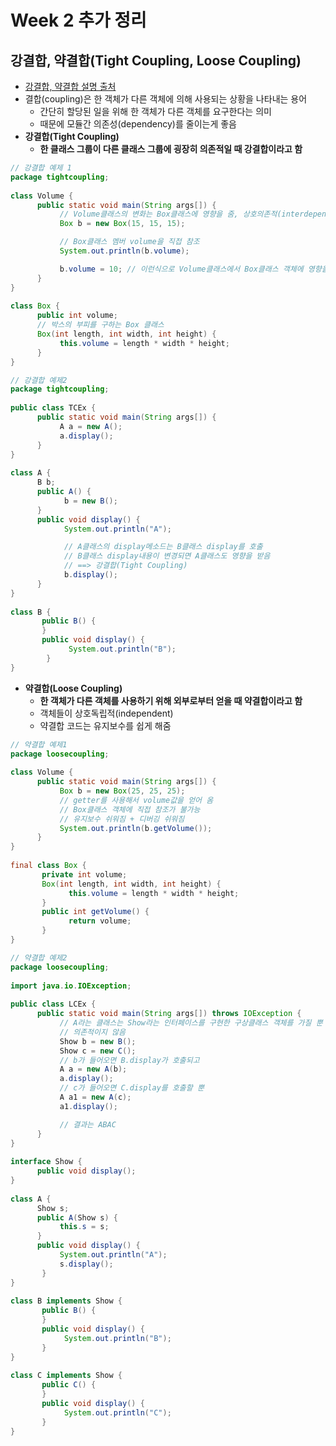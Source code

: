 # Week 2 추가 정리

## 강결합, 약결합(Tight Coupling, Loose Coupling)

* [강결합, 약결합 설명 출처](https://www.edureka.co/blog/coupling-in-java/)
* 결합(coupling)은 한 객체가 다른 객체에 의해 사용되는 상황을 나타내는 용어
  * 간단히 할당된 일을 위해 한 객체가 다른 객체를 요구한다는 의미
  * 때문에 모듈간 의존성(dependency)를 줄이는게 좋음
* **강결합(Tight Coupling)**
  * **한 클래스 그룹이 다른 클래스 그룹에 굉장히 의존적일 때 강결합이라고 함**

```java
// 강결합 예제 1
package tightcoupling;
 
class Volume {
      public static void main(String args[]) {
           // Volume클래스의 변화는 Box클래스에 영향을 줌, 상호의존적(interdependent)
           Box b = new Box(15, 15, 15);

           // Box클래스 멤버 volume을 직접 참조
           System.out.println(b.volume);

           b.volume = 10; // 이런식으로 Volume클래스에서 Box클래스 객체에 영향을 줄 수 있음
      }
}
 
class Box {
      public int volume;
      // 박스의 부피를 구하는 Box 클래스
      Box(int length, int width, int height) {
           this.volume = length * width * height;
      }
}
```

```java
// 강결합 예제2
package tightcoupling;
 
public class TCEx {
      public static void main(String args[]) {
           A a = new A();
           a.display();
      }
}
 
class A {
      B b;
      public A() {
            b = new B();
      }
      public void display() {
            System.out.println("A");

            // A클래스의 display메소드는 B클래스 display를 호출
            // B클래스 display내용이 변경되면 A클래스도 영향을 받음
            // ==> 강결합(Tight Coupling)
            b.display();
      }
}
 
class B {
       public B() {
       }
       public void display() {
             System.out.println("B");
        }
}
```

* **약결합(Loose Coupling)**
  * **한 객체가 다른 객체를 사용하기 위해 외부로부터 얻을 때 약결합이라고 함**
  * 객체들이 상호독립적(independent)
  * 약결합 코드는 유지보수를 쉽게 해줌
  

```java
// 약결합 예제1
package loosecoupling;
 
class Volume {
      public static void main(String args[]) {
           Box b = new Box(25, 25, 25);
           // getter를 사용해서 volume값을 얻어 옴
           // Box클래스 객체에 직접 참조가 불가능
           // 유지보수 쉬워짐 + 디버깅 쉬워짐
           System.out.println(b.getVolume());
      }
}
 
final class Box {
       private int volume;
       Box(int length, int width, int height) {
             this.volume = length * width * height;
       }
       public int getVolume() {
             return volume;
       }
}
```

```java
// 약결합 예제2
package loosecoupling;
 
import java.io.IOException;
 
public class LCEx {
      public static void main(String args[]) throws IOException {
           // A라는 클래스는 Show라는 인터페이스를 구현한 구상클래스 객체를 가질 뿐
           // 의존적이지 않음
           Show b = new B();
           Show c = new C();
           // b가 들어오면 B.display가 호출되고
           A a = new A(b);
           a.display();
           // c가 들어오면 C.display를 호출할 뿐
           A a1 = new A(c);
           a1.display();

           // 결과는 ABAC
      }
}
 
interface Show {
      public void display();
}
 
class A {
      Show s;
      public A(Show s) {
           this.s = s;
      }
      public void display() {
           System.out.println("A");
           s.display();
       }
}
 
class B implements Show {
       public B() {
       }
       public void display() {
            System.out.println("B");
       }
}
 
class C implements Show {
       public C() {
       }
       public void display() {
            System.out.println("C");
       }
}
```
